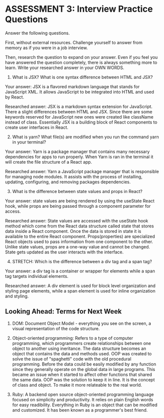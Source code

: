 # ASSESSMENT 3: Interview Practice Questions

Answer the following questions.

First, without external resources. Challenge yourself to answer from memory as if you were in a job interview.

Then, research the question to expand on your answer. Even if you feel you have answered the question completely, there is always something more to learn. Write your researched answer in your OWN WORDS.

1. What is JSX? What is one syntax difference between HTML and JSX?

Your answer: JSX is a flavored markdown language that stands for JavaScript XML. It allows JavaScript to be integrated into HTML and used by React.

Researched answer: JSX is a markdown syntax extension for JavaScript. There a slight differences between HTML and JSX. Since there are some keywords reserved for JavaScript new ones were created like className instead of class. Essentially JSX is a building block of React components to create user interfaces in React.

2. What is yarn? What file(s) are modified when you run the command yarn in your terminal?

Your answer: Yarn is a package manager that contains many necessary dependencies for apps to run properly. When Yarn is ran in the terminal it will create the file structure of a React app.

Researched answer: Yarn a JavaScript package manager that is responsible for managing node modules. It assists with the process of installing, updating, configuring, and removing packages dependencies. 

3. What is the difference between state values and props in React?

Your answer: state values are being rendered by using the useState React hook, while props are being passed through a component parameter for access.

Researched answer: State values are accessed with the useState hook method which come from the React data structure called state that stores data inside a React component. Once the data is stored in state it is available to the entire React component. Props(properties) are specialized React objects used to pass information from one component to the other. Unlike state values, props are a one-way value and cannot be changed. State gets updated as the user interacts with the interface. 

4. STRETCH: Which is the difference between a div tag and a span tag?

Your answer: a div tag is a container or wrapper for elements while a span tag targets individual elements.

Researched answer: A div element is used for block level organization and styling page elements, while a span element is used for inline organization and styling. 

## Looking Ahead: Terms for Next Week

1. DOM: Document Object Model - everything you see on the screen, a visual representation of the code structure.

2. Object-oriented programming: Refers to a type of computer programming, which programmers create relationships between one object to another using ineritance. The data structure becomes an object that contains the data and methods used. OOP was created to solve the issue of "spaghetti" code with the old procedural programming. Before the data could be easily modified by any function since they generally operate on the global data in large programs. This became an issue when it started to affect other functions that shared the same data. OOP was the solution to keep it in line. It is the concept of class and object. To make it more relateable to the real world. 

3. Ruby: A backend open source object-oriented programming language focused on simplicity and productivity. It relies on plain English words for easy readibility. Everything in Ruby is an object that can be modified and customized. It has been known as a programmer's best friend.
